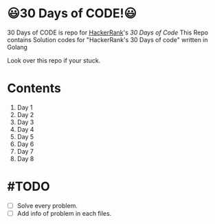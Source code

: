 :smiley:30 Days of CODE!:smiley:
========================
30 Days of CODE is repo for 
[HackerRank](https://www.hackerrank.com/)'s *30 Days of Code* 
This Repo contains
Solution codes for "HackerRank's 30 Days of code" written in Golang

Look over this repo if your stuck.
# Contents
1. Day 1
2. Day 2
3. Day 3
4. Day 4
5. Day 5
6. Day 6
7. Day 7
8. Day 8
# #TODO
- [ ] Solve every problem.
- [ ] Add info of problem in each files.

